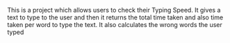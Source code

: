This is a project which allows users to check their Typing Speed. It gives a text to type to the user and then it returns the total time taken and also time taken per word to type the text. It also calculates the wrong words the user typed
